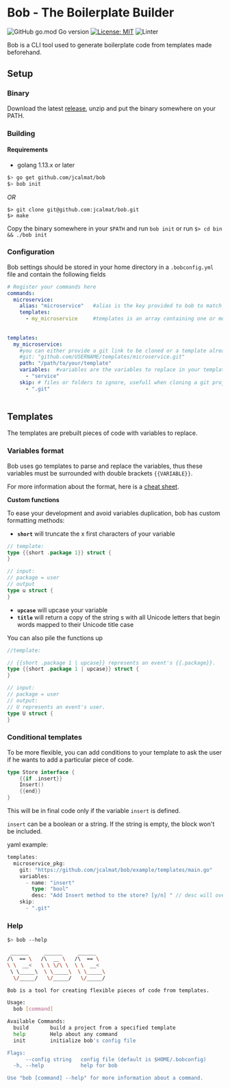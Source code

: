 # Bob - The Boilerplate Builder

![GitHub go.mod Go version](https://img.shields.io/github/go-mod/go-version/jcalmat/bob)
[![License: MIT](https://img.shields.io/badge/License-MIT-yellow.svg)](https://opensource.org/licenses/MIT)
![Linter](https://github.com/jcalmat/bob/workflows/golangci-lint/badge.svg)

Bob is a CLI tool used to generate boilerplate code from templates made beforehand.

## Setup

### Binary

Download the latest [release](https://github.com/jcalmat/bob/releases), unzip and put the binary somewhere on your PATH.

### Building

#### Requirements

* golang 1.13.x or later

```bash
$> go get github.com/jcalmat/bob
$> bob init
```

_OR_

```
$> git clone git@github.com:jcalmat/bob.git
$> make
```

Copy the binary somewhere in your `$PATH` and run `bob init` or run `$> cd bin && ./bob init`

### Configuration

Bob settings should be stored in your home directory in a `.bobconfig.yml` file and contain the following fields

```yaml
# Register your commands here
commands:
  microservice:
    alias: "microservice"   #alias is the key provided to bob to match this command
    templates:
      - my_microservice     #templates is an array containing one or multiple templates used during this command
 
  
templates:
  my_microservice:
    #you can either provide a git link to be cloned or a template already in your local environment
    #git: "github.com/USERNAME/templates/microservice.git"
    path: "/path/to/your/template"
    variables:  #variables are the variables to replace in your template
      - "service"
    skip: # files or folders to ignore, usefull when cloning a git project for example
      - ".git"
    

```

## Templates

The templates are prebuilt pieces of code with variables to replace.

### **Variables format**

Bob uses go templates to parse and replace the variables, thus these variables must be surrounded with double brackets `{{VARIABLE}}`.

For more information about the format, here is a [cheat sheet](https://curtisvermeeren.github.io/2017/09/14/Golang-Templates-Cheatsheet).

**Custom functions**

To ease your development and avoid variables duplication, bob has custom formatting methods:

- **`short`** will truncate the x first characters of your variable

```go
// template:
type {{short .package 1}} struct {
}

// input:
// package = user
// output
type u struct {
}
```

- **`upcase`** will upcase your variable
- **`title`** will return a copy of the string s with all Unicode letters that begin words mapped to their Unicode title case

You can also pile the functions up

```go
//template:

// {{short .package 1 | upcase}} represents an event's {{.package}}.
type {{short .package 1 | upcase}} struct {
}

// input:
// package = user
// output:
// U represents an event's user.
type U struct {
}
```

### Conditional templates

To be more flexible, you can add conditions to your template to ask the user if he wants to add a particular piece of code.

```go
type Store interface {
	{{if .insert}}
	Insert()
	{{end}}
}
```

This will be in final code only if the variable `insert` is defined.

`insert` can be a boolean or a string. If the string is empty, the block won't be included.

yaml example:

```go
templates:
  microservice_pkg:
    git: "https://github.com/jcalmat/bob/example/templates/main.go"
    variables:
      - name: "insert"
        type: "bool"
        desc: "Add Insert method to the store? [y/n] " // desc will override the replacement question asked to the user
    skip:
      - ".git"
```

### Help

```bash
$> bob --help

 ______     ______     ______
/\  == \   /\  __ \   /\  == \
\ \  __<   \ \ \/\ \  \ \  __<
 \ \_____\  \ \_____\  \ \_____\
  \/_____/   \/_____/   \/_____/

Bob is a tool for creating flexible pieces of code from templates.

Usage:
  bob [command]

Available Commands:
  build       build a project from a specified template
  help        Help about any command
  init        initialize bob's config file

Flags:
      --config string   config file (default is $HOME/.bobconfig)
  -h, --help            help for bob

Use "bob [command] --help" for more information about a command.
```
